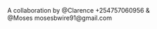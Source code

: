  
<html><body<h1><bg color="blue">A collaboration by @Clarence +254757060956 &<br> @Moses mosesbwire91@gmail.com<h1>
</body>
</html>

